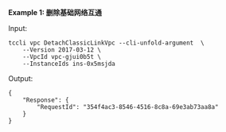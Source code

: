 **Example 1: 删除基础网络互通**



Input: 

```
tccli vpc DetachClassicLinkVpc --cli-unfold-argument  \
    --Version 2017-03-12 \
    --VpcId vpc-gjui0b5t \
    --InstanceIds ins-0x5msjda
```

Output: 
```
{
    "Response": {
        "RequestId": "354f4ac3-8546-4516-8c8a-69e3ab73aa8a"
    }
}
```

